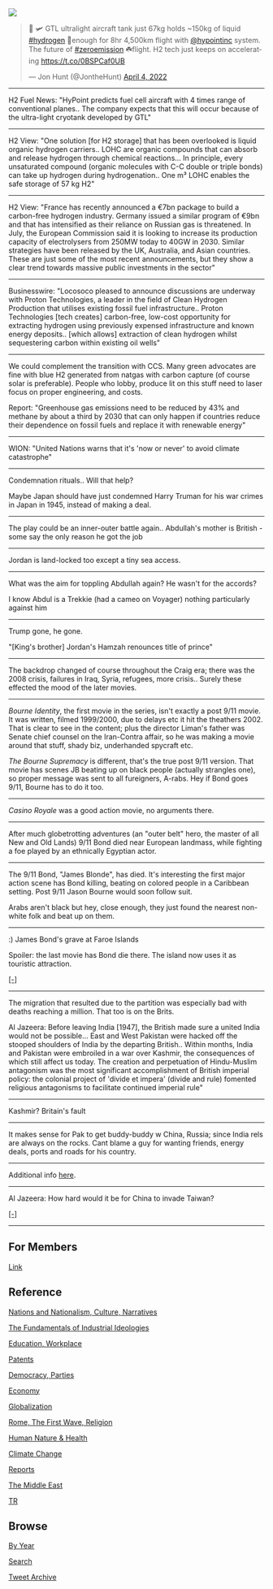<img src="https://drive.google.com/uc?export=view&id=1B2wf9R7AMH1d7Vw6e2mucLbIQ5NSjir7"/>

<blockquote class="twitter-tweet"><p lang="en" dir="ltr">👀 🛩 GTL ultralight aircraft tank just 67kg holds ~150kg of liquid <a href="https://twitter.com/hashtag/hydrogen?src=hash&amp;ref_src=twsrc%5Etfw">#hydrogen</a> 💪enough for 8hr 4,500km flight with <a href="https://twitter.com/hypointinc?ref_src=twsrc%5Etfw">@hypointinc</a> system. The future of <a href="https://twitter.com/hashtag/zeroemission?src=hash&amp;ref_src=twsrc%5Etfw">#zeroemission</a> ☘️flight. H2 tech just keeps on accelerating <a href="https://t.co/0BSPCaf0UB">https://t.co/0BSPCaf0UB</a></p>&mdash; Jon Hunt (@JontheHunt) <a href="https://twitter.com/JontheHunt/status/1510898984365301763?ref_src=twsrc%5Etfw">April 4, 2022</a></blockquote> <script async src="https://platform.twitter.com/widgets.js" charset="utf-8"></script>

---

H2 Fuel News: "HyPoint predicts fuel cell aircraft with 4 times range
of conventional planes.. The company expects that this will occur
because of the ultra-light cryotank developed by GTL"

---

H2 View: "One solution [for H2 storage] that has been overlooked is
liquid organic hydrogen carriers.. LOHC are organic compounds that can
absorb and release hydrogen through chemical reactions... In
principle, every unsaturated compound (organic molecules with C-C
double or triple bonds) can take up hydrogen during hydrogenation..
One m³ LOHC enables the safe storage of 57 kg H2"

---

H2 View: "France has recently announced a €7bn package to build a
carbon-free hydrogen industry. Germany issued a similar program of
€9bn and that has intensified as their reliance on Russian gas is
threatened. In July, the European Commission said it is looking to
increase its production capacity of electrolysers from 250MW today to
40GW in 2030. Similar strategies have been released by the UK,
Australia, and Asian countries. These are just some of the most recent
announcements, but they show a clear trend towards massive public
investments in the sector"

---

Businesswire: "Locosoco pleased to announce discussions are underway
with Proton Technologies, a leader in the field of Clean Hydrogen
Production that utilises existing fossil fuel infrastructure.. Proton
Technologies [tech creates] carbon-free, low-cost opportunity for
extracting hydrogen using previously expensed infrastructure and known
energy deposits.. [which allows] extraction of clean hydrogen whilst
sequestering carbon within existing oil wells"

---

We could complement the transition with CCS. Many green advocates are
fine with blue H2 generated from natgas with carbon capture (of course
solar is preferable). People who lobby, produce lit on this stuff need
to laser focus on proper engineering, and costs.

Report: "Greenhouse gas emissions need to be reduced by 43% and methane
by about a third by 2030 that can only happen if countries reduce
their dependence on fossil fuels and replace it with renewable energy"

---

WION: "United Nations warns that it's 'now or never' to avoid climate catastrophe"

---

Condemnation rituals.. Will that help? 

Maybe Japan should have just condemned Harry Truman for his war crimes
in Japan in 1945, instead of making a deal.

---

The play could be an inner-outer battle again.. Abdullah's mother is
British - some say the only reason he got the job

---

Jordan is land-locked too except a tiny sea access. 

---

What was the aim for toppling Abdullah again? He wasn't for the accords?

I know Abdul is a Trekkie (had a cameo on Voyager) nothing particularly against him

---

Trump gone, he gone.

"[King's brother] Jordan's Hamzah renounces title of prince"

---

The backdrop changed of course throughout the Craig era; there was the
2008 crisis, failures in Iraq, Syria, refugees, more crisis.. Surely
these effected the mood of the later movies.

---

*Bourne Identity*, the first movie in the series, isn't exactly a post
9/11 movie. It was written, filmed 1999/2000, due to delays etc it hit
the theathers 2002. That is clear to see in the content; plus the
director Liman's father was Senate chief counsel on the Iran-Contra
affair, so he was making a movie around that stuff, shady biz,
underhanded spycraft etc.

*The Bourne Supremacy* is different, that's the true post 9/11
version. That movie has scenes JB beating up on black people (actually
strangles one), so proper message was sent to all fureigners,
A-rabs. Hey if Bond goes 9/11, Bourne has to do it too.

---

*Casino Royale* was a good action movie, no arguments there.

---

After much globetrotting adventures (an "outer belt" hero, the master
of all New and Old Lands) 9/11 Bond died near European landmass, while
fighting a foe played by an ethnically Egyptian actor.

---

The 9/11 Bond, "James Blonde", has died. It's interesting the first
major action scene has Bond killing, beating on colored people in a
Caribbean setting. Post 9/11 Jason Bourne would soon follow suit.

Arabs aren't black but hey, close enough, they just found the nearest
non-white folk and beat up on them.

---

:) James Bond's grave at Faroe Islands

Spoiler: the last movie has Bond die there. The island now uses it as
touristic attraction.

[[-]](https://pbs.twimg.com/media/FOrhf5CXMAg-Z3g?format=jpg&name=small)

---

The migration that resulted due to the partition was especially bad
with deaths reaching a million. That too is on the Brits.

Al Jazeera: Before leaving India [1947], the British made sure a
united India would not be possible... East and West Pakistan were
hacked off the stooped shoulders of India by the departing
British.. Within months, India and Pakistan were embroiled in a war
over Kashmir, the consequences of which still affect us today. The
creation and perpetuation of Hindu-Muslim antagonism was the most
significant accomplishment of British imperial policy: the colonial
project of 'divide et impera' (divide and rule) fomented religious
antagonisms to facilitate continued imperial rule"

---

Kashmir? Britain's fault

---

It makes sense for Pak to get buddy-buddy w China, Russia; since India
rels are always on the rocks. Cant blame a guy for wanting friends,
energy deals, ports and roads for his country.

---

Additional info [here](2021/03/unrivaled-beckley.md#taiwan).

---

Al Jazeera: How hard would it be for China to invade Taiwan?

[[-]](https://youtu.be/qaYQNyJlNFk)

---

## For Members

[Link](https://thirdwave-members.herokuapp.com)

## Reference

[Nations and Nationalism, Culture, Narratives](/2013/02/nations-and-nationalism.md)

[The Fundamentals of Industrial Ideologies](/2011/04/fundamentals-of-industrial-ideologies.md)

[Education, Workplace](2017/09/education-workplace.md)

[Patents](/2018/09/patents.md)

[Democracy, Parties](/2016/11/democracy.md)

[Economy](/2018/05/economy.md)

[Globalization](/2018/09/globalization.md)

[Rome, The First Wave, Religion](/2017/12/rome.md)

[Human Nature & Health](/2020/07/human-nature.md)

[Climate Change](/2018/12/climate.md)

[Reports](/2019/05/reports.md)

[The Middle East](/2019/07/middleeast.md)

[TR](../tr)

## Browse

[By Year](years.md)

[Search](search.html)

[Tweet Archive](/tweets/README.md)


